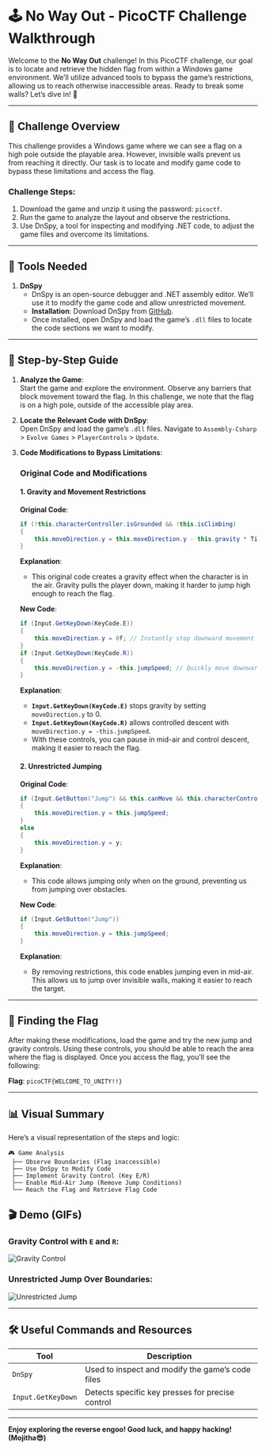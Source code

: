 # **🕹️ No Way Out - PicoCTF Challenge Walkthrough**

Welcome to the **No Way Out** challenge! In this PicoCTF challenge, our goal is to locate and retrieve the hidden flag from within a Windows game environment. We’ll utilize advanced tools to bypass the game’s restrictions, allowing us to reach otherwise inaccessible areas. Ready to break some walls? Let’s dive in! 🚀

---

## **📜 Challenge Overview**

This challenge provides a Windows game where we can see a flag on a high pole outside the playable area. However, invisible walls prevent us from reaching it directly. Our task is to locate and modify game code to bypass these limitations and access the flag.

### **Challenge Steps**:
1. Download the game and unzip it using the password: `picoctf`.
2. Run the game to analyze the layout and observe the restrictions.
3. Use DnSpy, a tool for inspecting and modifying .NET code, to adjust the game files and overcome its limitations.

---

## **🔧 Tools Needed**

1. **DnSpy**  
   - DnSpy is an open-source debugger and .NET assembly editor. We’ll use it to modify the game code and allow unrestricted movement.
   - **Installation**: Download DnSpy from [GitHub](https://github.com/dnSpyEx/dnSpy/releases).
   - Once installed, open DnSpy and load the game’s `.dll` files to locate the code sections we want to modify.

---

## **👣 Step-by-Step Guide**

1. **Analyze the Game**:  
   Start the game and explore the environment. Observe any barriers that block movement toward the flag. In this challenge, we note that the flag is on a high pole, outside of the accessible play area.

2. **Locate the Relevant Code with DnSpy**:  
   Open DnSpy and load the game’s `.dll` files. Navigate to `Assembly-Csharp` > `Evolve Games` > `PlayerControls` > `Update`.

3. **Code Modifications to Bypass Limitations**:

    ### Original Code and Modifications
    
    #### 1. **Gravity and Movement Restrictions**
    
    **Original Code**:
    ```csharp
    if (!this.characterController.isGrounded && !this.isClimbing)
    {
        this.moveDirection.y = this.moveDirection.y - this.gravity * Time.deltaTime;
    }
    ```
    
    **Explanation**:
   - This original code creates a gravity effect when the character is in the air. Gravity pulls the player down, making it harder to jump high enough to reach the flag.
   
    **New Code**:
    ```csharp
    if (Input.GetKeyDown(KeyCode.E))
    {
        this.moveDirection.y = 0f; // Instantly stop downward movement
    }
    if (Input.GetKeyDown(KeyCode.R))
    {
        this.moveDirection.y = -this.jumpSpeed; // Quickly move downward
    }
    ```
    
    **Explanation**:
   - **`Input.GetKeyDown(KeyCode.E)`** stops gravity by setting `moveDirection.y` to 0.
   - **`Input.GetKeyDown(KeyCode.R)`** allows controlled descent with `moveDirection.y = -this.jumpSpeed`.
   - With these controls, you can pause in mid-air and control descent, making it easier to reach the flag.

    #### 2. **Unrestricted Jumping**

    **Original Code**:
    ```csharp
    if (Input.GetButton("Jump") && this.canMove && this.characterController.isGrounded && !this.isClimbing)
    {
        this.moveDirection.y = this.jumpSpeed;
    }
    else
    {
        this.moveDirection.y = y;
    }
    ```
    
    **Explanation**:
   - This code allows jumping only when on the ground, preventing us from jumping over obstacles.
   
    **New Code**:
    ```csharp
    if (Input.GetButton("Jump"))
    {
        this.moveDirection.y = this.jumpSpeed;
    }
    ```
    
    **Explanation**:
   - By removing restrictions, this code enables jumping even in mid-air. This allows us to jump over invisible walls, making it easier to reach the target.

---

## **🚩 Finding the Flag**

After making these modifications, load the game and try the new jump and gravity controls. Using these controls, you should be able to reach the area where the flag is displayed. Once you access the flag, you’ll see the following:

   **Flag**: `picoCTF{WELCOME_TO_UNITY!!}`

---

## **📊 Visual Summary**

Here’s a visual representation of the steps and logic:

```text
🎮 Game Analysis
 ├── Observe Boundaries (Flag inaccessible)
 ├── Use DnSpy to Modify Code
 ├── Implement Gravity Control (Key E/R)
 ├── Enable Mid-Air Jump (Remove Jump Conditions)
 └── Reach the Flag and Retrieve Flag Code
```

 ## **🎬 Demo (GIFs)**

### **Gravity Control with `E` and `R`**:
![Gravity Control](https://media.giphy.com/media/tY5m0YMXLYZi/giphy.gif?cid=790b7611p8lsppbgalljh6vk4x637afpcawqgjxr828nf3xm&ep=v1_gifs_search&rid=giphy.gif&ct=g)

### **Unrestricted Jump Over Boundaries**:
![Unrestricted Jump](https://media.giphy.com/media/PIBlX6Uyb5gyY/giphy.gif?cid=ecf05e47v4thn1x886efki4soa2943612ge4jj2kcgdm24co&ep=v1_gifs_search&rid=giphy.gif&ct=g)

---

## **🛠️ Useful Commands and Resources**

| Tool            | Description                                      |
|-----------------|--------------------------------------------------|
| `DnSpy`         | Used to inspect and modify the game’s code files |
| `Input.GetKeyDown` | Detects specific key presses for precise control |

---


**Enjoy exploring the reverse engoo! Good luck, and happy hacking! (Mojitha😎)**

